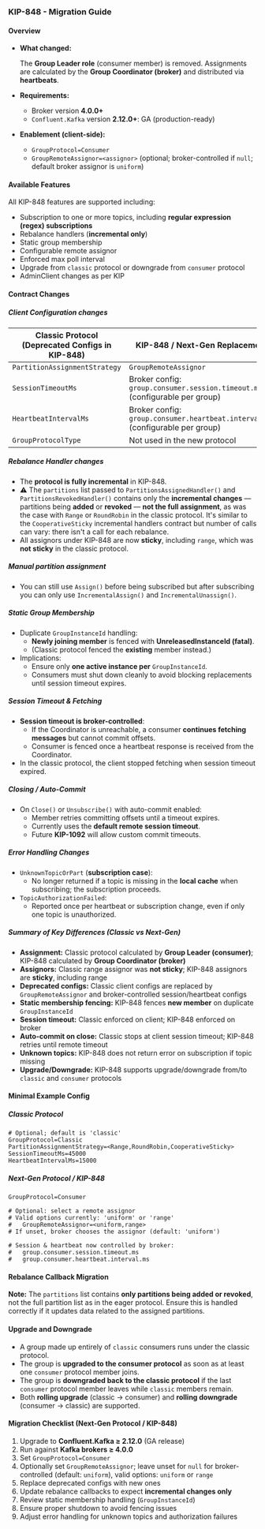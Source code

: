 ### KIP-848 - Migration Guide

#### Overview

- **What changed:**

  The **Group Leader role** (consumer member) is removed. Assignments are calculated by the **Group Coordinator (broker)** and distributed via **heartbeats**.

- **Requirements:**

  - Broker version **4.0.0+**
  - `Confluent.Kafka` version **2.12.0+**: GA (production-ready)

- **Enablement (client-side):**

  - `GroupProtocol=Consumer`
  - `GroupRemoteAssignor=<assignor>` (optional; broker-controlled if `null`; default broker assignor is `uniform`)

#### Available Features

All KIP-848 features are supported including:

- Subscription to one or more topics, including **regular expression (regex) subscriptions**
- Rebalance handlers (**incremental only**)
- Static group membership
- Configurable remote assignor
- Enforced max poll interval
- Upgrade from `classic` protocol or downgrade from `consumer` protocol
- AdminClient changes as per KIP

#### Contract Changes

##### Client Configuration changes

| Classic Protocol (Deprecated Configs in KIP-848) | KIP-848 / Next-Gen Replacement                                                 |
|--------------------------------------------------|--------------------------------------------------------------------------------|
| `PartitionAssignmentStrategy`                    | `GroupRemoteAssignor`                                                          |
| `SessionTimeoutMs`                               | Broker config: `group.consumer.session.timeout.ms` (configurable per group)    |
| `HeartbeatIntervalMs`                            | Broker config: `group.consumer.heartbeat.interval.ms` (configurable per group) |
| `GroupProtocolType`                              | Not used in the new protocol                                                   |

##### Rebalance Handler changes

- The **protocol is fully incremental** in KIP-848.
- ⚠️ The `partitions` list passed to `PartitionsAssignedHandler()` and `PartitionsRevokedHandler()` contains only the **incremental changes** — partitions being **added** or **revoked** — **not the full assignment**, as was the case with `Range` or `RoundRobin` in the classic protocol.
It's similar to the `CooperativeSticky` incremental handlers contract but
number of calls can vary: there isn't a call for each rebalance.
- All assignors under KIP-848 are now **sticky**, including `range`, which was **not sticky** in the classic protocol.

##### Manual partition assignment

- You can still use `Assign()` before being subscribed but after subscribing you can only use `IncrementalAssign()` and `IncrementalUnassign()`.

##### Static Group Membership

- Duplicate `GroupInstanceId` handling:
  - **Newly joining member** is fenced with **UnreleasedInstanceId (fatal)**.
  - (Classic protocol fenced the **existing** member instead.)
- Implications:
  - Ensure only **one active instance per** `GroupInstanceId`.
  - Consumers must shut down cleanly to avoid blocking replacements until session timeout expires.

##### Session Timeout & Fetching

- **Session timeout is broker-controlled**:
  - If the Coordinator is unreachable, a consumer **continues fetching messages** but cannot commit offsets.
  - Consumer is fenced once a heartbeat response is received from the Coordinator.
- In the classic protocol, the client stopped fetching when session timeout expired.

##### Closing / Auto-Commit

- On `Close()` or `Unsubscribe()` with auto-commit enabled:
  - Member retries committing offsets until a timeout expires.
  - Currently uses the **default remote session timeout**.
  - Future **KIP-1092** will allow custom commit timeouts.

##### Error Handling Changes

- `UnknownTopicOrPart` (**subscription case**):
  - No longer returned if a topic is missing in the **local cache** when subscribing; the subscription proceeds.
- `TopicAuthorizationFailed`:
  - Reported once per heartbeat or subscription change, even if only one topic is unauthorized.

##### Summary of Key Differences (Classic vs Next-Gen)

- **Assignment:** Classic protocol calculated by **Group Leader (consumer)**; KIP-848 calculated by **Group Coordinator (broker)**
- **Assignors:** Classic range assignor was **not sticky**; KIP-848 assignors are **sticky**, including range
- **Deprecated configs:** Classic client configs are replaced by `GroupRemoteAssignor` and broker-controlled session/heartbeat configs
- **Static membership fencing:** KIP-848 fences **new member** on duplicate `GroupInstanceId`
- **Session timeout:** Classic enforced on client; KIP-848 enforced on broker
- **Auto-commit on close:** Classic stops at client session timeout; KIP-848 retries until remote timeout
- **Unknown topics:** KIP-848 does not return error on subscription if topic missing
- **Upgrade/Downgrade:** KIP-848 supports upgrade/downgrade from/to `classic` and `consumer` protocols

#### Minimal Example Config

##### Classic Protocol

``` properties
# Optional; default is 'classic'
GroupProtocol=Classic
PartitionAssignmentStrategy=<Range,RoundRobin,CooperativeSticky>
SessionTimeoutMs=45000
HeartbeatIntervalMs=15000
```

##### Next-Gen Protocol / KIP-848

``` properties
GroupProtocol=Consumer

# Optional: select a remote assignor
# Valid options currently: 'uniform' or 'range'
#   GroupRemoteAssignor=<uniform,range>
# If unset, broker chooses the assignor (default: 'uniform')

# Session & heartbeat now controlled by broker:
#   group.consumer.session.timeout.ms
#   group.consumer.heartbeat.interval.ms
```

#### Rebalance Callback Migration

**Note:** The `partitions` list contains **only partitions being added or revoked**, not the full partition list as in the eager protocol.
Ensure this is handled correctly if it updates data related to the assigned partitions.

#### Upgrade and Downgrade

- A group made up entirely of `classic` consumers runs under the classic protocol.
- The group is **upgraded to the consumer protocol** as soon as at least one `consumer` protocol member joins.
- The group is **downgraded back to the classic protocol** if the last `consumer` protocol member leaves while `classic` members remain.
- Both **rolling upgrade** (classic → consumer) and **rolling downgrade** (consumer → classic) are supported.

#### Migration Checklist (Next-Gen Protocol / KIP-848)

1.  Upgrade to **Confluent.Kafka ≥ 2.12.0** (GA release)
2.  Run against **Kafka brokers ≥ 4.0.0**
3.  Set `GroupProtocol=Consumer`
4.  Optionally set `GroupRemoteAssignor`; leave unset for `null` for broker-controlled (default: `uniform`), valid options: `uniform` or `range`
5.  Replace deprecated configs with new ones
6.  Update rebalance callbacks to expect **incremental changes only**
7.  Review static membership handling (`GroupInstanceId`)
8.  Ensure proper shutdown to avoid fencing issues
9.  Adjust error handling for unknown topics and authorization failures
